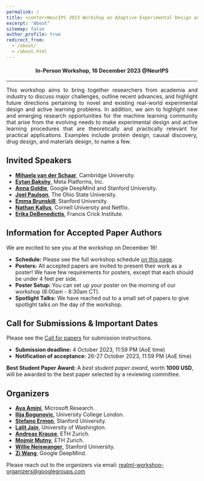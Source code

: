 ```yaml
---
permalink: /
title: <center>NeurIPS 2023 Workshop on Adaptive Experimental Design and Active Learning in the Real World</center>
excerpt: "About"
sitemap: false
author_profile: true
redirect_from: 
  - /about/
  - /about.html
---
```

#### <center> In-Person Workshop, 16 December 2023 @NeurIPS</center> ####
------
<p style="text-align: justify;">
This workshop aims to bring together researchers from academia and industry to discuss major challenges, outline recent advances, and highlight future directions pertaining to novel and existing real-world experimental design and active learning problems. In addition, we aim to highlight new and emerging research opportunities for the machine learning community that arise from the evolving needs to make experimental design and active learning procedures that are theoretically and practically relevant for practical applications. Examples include protein design, causal discovery, drug design, and materials design, to name a few.
</p>


Invited Speakers
------
* **[Mihaela van der Schaar](https://www.vanderschaar-lab.com/)**, Cambridge University.
* **[Eytan Bakshy](https://eytan.github.io/)**, Meta Platforms, Inc.
* **[Anna Goldie](https://www.annagoldie.com/)**, Google DeepMind and Stanford University.
* **[Joel Paulson](https://cbe.osu.edu/joel-paulson-laboratory-advanced-optimization-and-control)**, The Ohio State University.
* **[Emma Brunskill](https://cs.stanford.edu/people/ebrun/)**, Stanford University.
* **[Nathan Kallus](https://nathankallus.com/)**, Cornell University and Netflix.
* **[Erika DeBenedictis](https://www.erikadebenedictis.com/)**, Francis Crick Institute.


Information for Accepted Paper Authors
------
We are excited to see you at the workshop on December 16!
* **Schedule:** Please see the full workshop schedule [on this page](https://realworldml.github.io/neurips2023/schedule/).
* **Posters:** All accepted papers are invited to present their work as a poster! We have few requirements for posters, except that each should be under 4 feet per side.
* **Poster Setup:** You can set up your poster on the morning of our workshop (8:00am - 8:30am CT).
* **Spotlight Talks:** We have reached out to a small set of papers to give spotlight talks on the day of the workshop.


Call for Submissions & Important Dates
------
Please see the [Call for papers](https://realworldml.github.io/neurips2023/cfp/) for submission instructions.
* **Submission deadline:** 4 October 2023, 11:59 PM (AoE time)
* **Notification of acceptance:** 26-27 October 2023, 11:59 PM (AoE time)

**Best Student Paper Award:** A *best student paper award*, worth **1000 USD**, will be awarded to the best paper selected by a reviewing committee.


Organizers
------
* **[Ava Amini](https://www.mit.edu/~asolei/)**, Microsoft Research.
* **[Ilija Bogunovic](https://ilijabogunovic.com/)**, University College London.
* **[Stefano Ermon](https://cs.stanford.edu/~ermon/)**, Stanford University.
* **[Lalit Jain](http://lalitjain.com/)**, University of Washington.
* **[Andreas Krause](https://las.inf.ethz.ch/krausea)**, ETH Zurich.
* **[Mojmir Mutny](https://mojmirmutny.github.io/)**, ETH Zurich.
* **[Willie Neiswanger](https://willieneis.github.io/)**, Stanford University.
* **[Zi Wang](https://ziw.mit.edu/)**, Google DeepMind.

Please reach out to the organizers via email: realml-workshop-organizers@googlegroups.com
